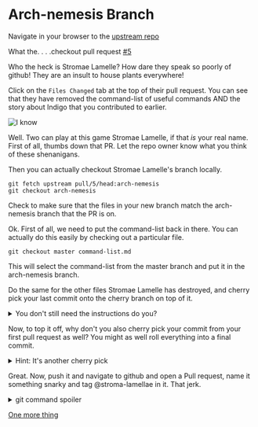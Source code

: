 # Arch-nemesis Branch

Navigate in your browser to the [upstream
repo](https://github.com/onyiny-ang/git-your-own-adventure/pulls)

What the. . . .checkout pull request
[#5](../pull/5)

Who the heck is Stromae Lamelle? How dare they speak so poorly of github! They
are an insult to house plants everywhere!

Click on the `Files Changed` tab at the top of their pull request.
You can see that they have removed the command-list of useful commands AND the
story about Indigo that you contributed to earlier.

![I know](https://media.giphy.com/media/E7iIfUlWHBmh2/giphy.gif)

Well. Two can play at this game Stromae Lamelle, if that _is_ your real name.
First of all, thumbs down that PR. Let the repo owner know what you think of
these shenanigans.

Then you can actually checkout Stromae Lamelle's branch locally.

```
git fetch upstream pull/5/head:arch-nemesis
git checkout arch-nemesis
```

Check to make sure that the files in your new branch match the arch-nemesis
branch that the PR is on.

Ok. First of all, we need to put the command-list back in there. You can
actually do this easily by checking out a particular file.

```
git checkout master command-list.md
```

This will select the command-list from the master branch and put it in the
arch-nemesis branch.

Do the same for the other files Stromae Lamelle has destroyed, and cherry pick
your last commit onto the cherry branch on top of it.

<details>
  <summary>You don't still need the instructions do you?</summary>

```
git checkout master story/
git cherry-pick SHA
```

</details>

Now, to top it off, why don't you also cherry pick your commit from your first
pull request as well? You might as well roll everything into a final commit.

<details>
  <summary>Hint: It's another cherry pick</summary>

```
git cherry-pick SHA
```

</details>


Great. Now, push it and  navigate to github and open a Pull request, name it something snarky and
tag @stroma-lamellae in it. That jerk.


<details>
  <summary>git command spoiler</summary>

```
git push origin arch-nemesis
```

</details>


[One more thing](last-but-not-least.md)
